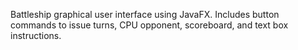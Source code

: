 Battleship graphical user interface using JavaFX. Includes button commands to issue turns, CPU opponent, scoreboard, and text box instructions.
